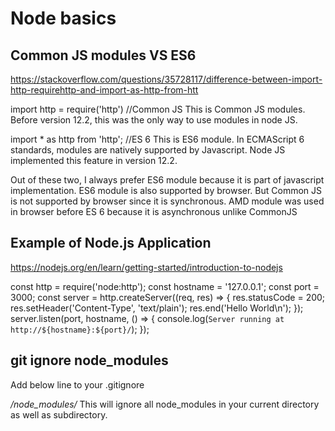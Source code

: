 # Node basics

## Common JS modules VS ES6

https://stackoverflow.com/questions/35728117/difference-between-import-http-requirehttp-and-import-as-http-from-htt 

import http = require('http') //Common JS
This is Common JS modules. Before version 12.2, this was the only way to use modules in node JS.

import * as http from 'http'; //ES 6
This is ES6 module. In ECMAScript 6 standards, modules are natively supported by Javascript. Node JS implemented this feature in version 12.2.

Out of these two, I always prefer ES6 module because it is part of javascript implementation. ES6 module is also supported by browser. But Common JS is not supported by browser since it is synchronous. AMD module was used in browser before ES 6 because it is asynchronous unlike CommonJS

## Example of Node.js Application

https://nodejs.org/en/learn/getting-started/introduction-to-nodejs 

const http = require('node:http');
const hostname = '127.0.0.1';
const port = 3000;
const server = http.createServer((req, res) => {
  res.statusCode = 200;
  res.setHeader('Content-Type', 'text/plain');
  res.end('Hello World\n');
});
server.listen(port, hostname, () => {
  console.log(`Server running at http://${hostname}:${port}/`);
});

## git ignore node_modules

Add below line to your .gitignore

*/node_modules/*
This will ignore all node_modules in your current directory as well as subdirectory.